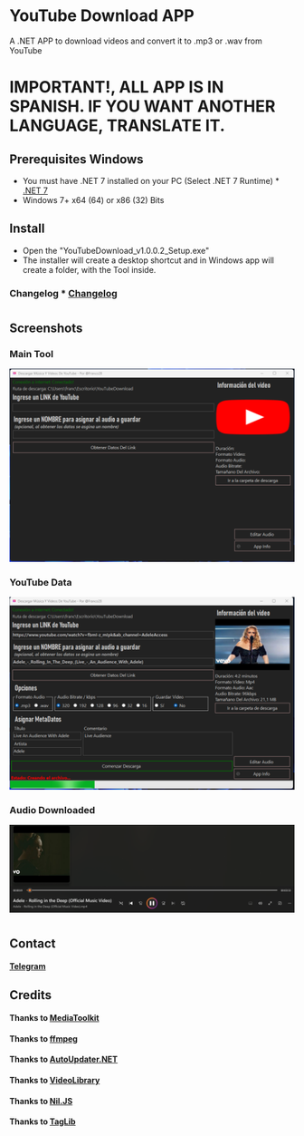 # YouTube Download APP
A .NET APP to download videos and convert it to .mp3 or .wav from YouTube

# IMPORTANT!, ALL APP IS IN SPANISH. IF YOU WANT ANOTHER LANGUAGE, TRANSLATE IT.

## Prerequisites Windows
- You must have .NET 7 installed on your PC (Select .NET 7 Runtime) * [.NET 7](https://download.visualstudio.microsoft.com/download/pr/b6a55627-12de-482a-aea8-17d635f4b775/d8798c0c796a945c657d04438cf9b84d/windowsdesktop-runtime-7.0.4-win-x64.exe) 
- Windows 7+ x64 (64) or x86 (32) Bits

## Install
- Open the "YouTubeDownload_v1.0.0.2_Setup.exe" 
- The installer will create a desktop shortcut and in Windows app will create a folder, with the Tool inside. 

### Changelog * [Changelog](https://raw.githubusercontent.com/Franco28/YouTubeDownloadAPP/main/SETUP/data/releases.txt) 

####

#

## Screenshots

### Main Tool
![Main Tool](https://raw.githubusercontent.com/Franco28/YouTubeDownloadAPP/main/Screen/1.png "Main Tool")

### YouTube Data
![YouTube Data](https://raw.githubusercontent.com/Franco28/YouTubeDownloadAPP/main/Screen/2.png "YouTube Data")

### Audio Downloaded
![Audio Downloaded](https://raw.githubusercontent.com/Franco28/YouTubeDownloadAPP/main/Screen/3.png "Audio Downloaded")

#

## Contact 
#### [Telegram](https://t.me/francom28) 

## Credits

#### Thanks to [MediaToolkit](https://github.com/AydinAdn/MediaToolkit/tree/MajorRefactoring/)
#### Thanks to [ffmpeg](https://ffmpeg.org/)
#### Thanks to [AutoUpdater.NET](https://github.com/ravibpatel/AutoUpdater.NET/)
#### Thanks to [VideoLibrary](https://github.com/omansak/libvideo/)
#### Thanks to [Nil.JS](https://github.com/nilproject/NiL.JS/)
#### Thanks to [TagLib](https://github.com/mono/taglib-sharp)